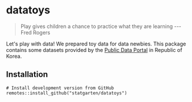 # datatoys

> Play gives children a chance to practice what they are learning 
> --- Fred Rogers

Let's play with data! We prepared toy data for data newbies. This package contains some datasets provided by the [Public Data Portal](https://data.go.kr) in Republic of Korea.


## Installation

```
# Install development version from GitHub
remotes::install_github("statgarten/datatoys")
```

